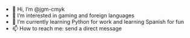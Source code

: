 - 👋 Hi, I’m @jgm-cmyk
- 👀 I’m interested in gaming and foreign languages
- 🌱 I’m currently learning Python for work and learning Spanish for fun
- 📫 How to reach me: send a direct message

<!---
jgm-cmyk/jgm-cmyk is a ✨ special ✨ repository because its `README.md` (this file) appears on your GitHub profile.
You can click the Preview link to take a look at your changes.
--->

